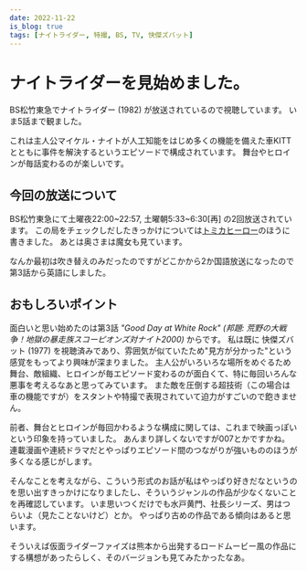 ```yaml
---
date: 2022-11-22
is_blog: true
tags: [ナイトライダー, 特撮, BS, TV, 快傑ズバット]
---
```



# ナイトライダーを見始めました。

BS松竹東急でナイトライダー (1982) が放送されているので視聴しています。
いま5話まで観ました。

これは主人公マイケル・ナイトが人工知能をはじめ多くの機能を備えた車KITTとともに事件を解決するというエピソードで構成されています。
舞台やヒロインが毎話変わるのが楽しいです。

## 今回の放送について
BS松竹東急にて土曜夜22:00~22:57, 土曜朝5:33~6:30[再] の2回放送されています。
この局をチェックしだしたきっかけについては[トミカヒーロー](../20221020a/20221020a.md)のほうに書きました。
あとは奥さまは魔女も見ています。

なんか最初は吹き替えのみだったのですがどこかから2か国語放送になったので第3話から英語にしました。


## おもしろいポイント
面白いと思い始めたのは第3話 *"Good Day at White Rock" (邦題: 荒野の大戦争！地獄の暴走族スコーピオンズ対ナイト2000)* からです。
私は既に 快傑ズバット (1977) を視聴済みであり、雰囲気が似ていたため"見方が分かった"という感覚をもってより興味が深まりました。
主人公がいろいろな場所をめぐるため舞台、敵組織、ヒロインが毎エピソード変わるのが面白くて、特に毎回いろんな悪事を考えるなあと思ってみています。
また敵を圧倒する超技術（この場合は車の機能ですが）をスタントや特撮で表現されていて迫力がすごいので飽きません。

前者、舞台とヒロインが毎回かわるような構成に関しては、これまで映画っぽいという印象を持っていました。
あんまり詳しくないですが007とかですかね。
連載漫画や連続ドラマだとやっぱりエピソード間のつながりが強いもののほうが多くなる感じがします。

そんなことを考えながら、こういう形式のお話が私はやっぱり好きだなというのを思い出すきっかけになりましたし、そういうジャンルの作品が少なくないことを再確認しています。
いま思いつくだけでも水戸黄門、社長シリーズ、男はつらいよ（見たことないけど）とか。
やっぱり古めの作品である傾向はあると思います。

そういえば仮面ライダーファイズは熊本から出発するロードムービー風の作品にする構想があったらしく、そのバージョンも見てみたかったなあ。
